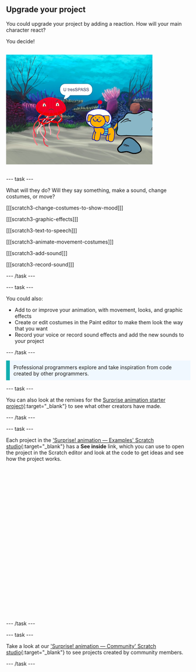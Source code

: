 ## Upgrade your project

<div style="display: flex; flex-wrap: wrap">
<div style="flex-basis: 200px; flex-grow: 1; margin-right: 15px;">
You could upgrade your project by adding a reaction. How will your main character react? 

You decide!
</div>
<div>

![The 'Trespasser' project showing the reaction to the surprise.](images/tresspass.png)

</div>
</div>

--- task ---

What will they do? Will they say something, make a sound, change costumes, or move?

[[[scratch3-change-costumes-to-show-mood]]]

[[[scratch3-graphic-effects]]]

[[[scratch3-text-to-speech]]]

[[[scratch3-animate-movement-costumes]]]

[[[scratch3-add-sound]]]

[[[scratch3-record-sound]]]

--- /task ---

--- task ---

You could also:
+ Add to or improve your animation, with movement, looks, and graphic effects
+ Create or edit costumes in the Paint editor to make them look the way that you want
+ Record your voice or record sound effects and add the new sounds to your project

--- /task ---

<p style="border-left: solid; border-width:10px; border-color: #0faeb0; background-color: aliceblue; padding: 10px;">
Professional programmers explore and take inspiration from code created by other programmers. 
</p>

--- task ---

You can also look at the remixes for the [Surprise animation starter project](https://scratch.mit.edu/projects/582222532/remixes){:target="_blank"} to see what other creators have made.

--- /task ---

--- task ---

Each project in the ['Surprise! animation — Examples' Scratch studio](https://scratch.mit.edu/studios/29075822){:target="_blank"} has a **See inside** link, which you can use to open the project in the Scratch editor and look at the code to get ideas and see how the project works.
<div class="scratch-preview" style="margin-left: 15px;">
  <iframe allowtransparency="true" width="485" height="402" src="" frameborder="0"></iframe>
</div>

--- /task ---

--- task ---

Take a look at our ['Surprise! animation — Community' Scratch studio](https://scratch.mit.edu/studios/29079784){:target="_blank"} to see projects created by community members.

--- /task ---

